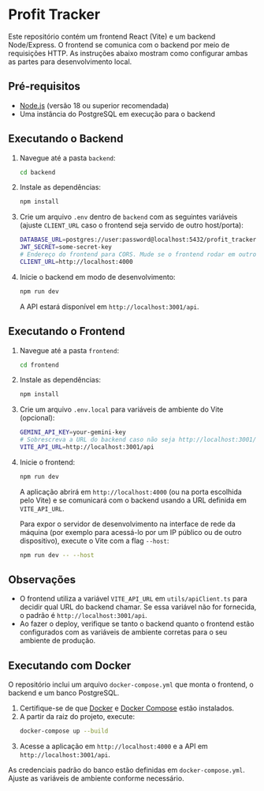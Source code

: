 # Profit Tracker

Este repositório contém um frontend React (Vite) e um backend Node/Express.
O frontend se comunica com o backend por meio de requisições HTTP.
As instruções abaixo mostram como configurar ambas as partes para desenvolvimento local.

## Pré-requisitos

- [Node.js](https://nodejs.org/) (versão 18 ou superior recomendada)
- Uma instância do PostgreSQL em execução para o backend

## Executando o Backend

1. Navegue até a pasta `backend`:
   ```bash
   cd backend
   ```
2. Instale as dependências:
   ```bash
   npm install
   ```
3. Crie um arquivo `.env` dentro de `backend` com as seguintes variáveis (ajuste
   `CLIENT_URL` caso o frontend seja servido de outro host/porta):
   ```bash
   DATABASE_URL=postgres://user:password@localhost:5432/profit_tracker
   JWT_SECRET=some-secret-key
   # Endereço do frontend para CORS. Mude se o frontend rodar em outro host/porta.
   CLIENT_URL=http://localhost:4000
   ```
4. Inicie o backend em modo de desenvolvimento:
   ```bash
   npm run dev
   ```
   A API estará disponível em `http://localhost:3001/api`.

## Executando o Frontend

1. Navegue até a pasta `frontend`:
   ```bash
   cd frontend
   ```
2. Instale as dependências:
   ```bash
   npm install
   ```
3. Crie um arquivo `.env.local` para variáveis de ambiente do Vite (opcional):
   ```bash
   GEMINI_API_KEY=your-gemini-key
   # Sobrescreva a URL do backend caso não seja http://localhost:3001/api
   VITE_API_URL=http://localhost:3001/api
   ```
4. Inicie o frontend:
   ```bash
   npm run dev
   ```
   A aplicação abrirá em `http://localhost:4000` (ou na porta escolhida pelo Vite)
   e se comunicará com o backend usando a URL definida em `VITE_API_URL`.

   Para expor o servidor de desenvolvimento na interface de rede da máquina
   (por exemplo para acessá-lo por um IP público ou de outro dispositivo), execute o
   Vite com a flag `--host`:
   ```bash
   npm run dev -- --host
   ```

## Observações

- O frontend utiliza a variável `VITE_API_URL` em `utils/apiClient.ts` para decidir
  qual URL do backend chamar. Se essa variável não for fornecida, o padrão é
  `http://localhost:3001/api`.
- Ao fazer o deploy, verifique se tanto o backend quanto o frontend estão
  configurados com as variáveis de ambiente corretas para o seu ambiente de produção.

## Executando com Docker

O repositório inclui um arquivo `docker-compose.yml` que monta o frontend, o backend e um banco PostgreSQL.

1. Certifique-se de que [Docker](https://docs.docker.com/get-docker/) e [Docker Compose](https://docs.docker.com/compose/install/) estão instalados.
2. A partir da raiz do projeto, execute:
   ```bash
   docker-compose up --build
   ```
3. Acesse a aplicação em `http://localhost:4000` e a API em `http://localhost:3001/api`.

As credenciais padrão do banco estão definidas em `docker-compose.yml`. Ajuste as variáveis de ambiente conforme necessário.
